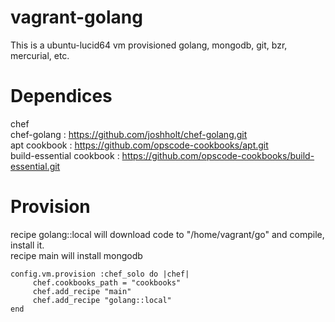 vagrant-golang
==============

This is a ubuntu-lucid64 vm provisioned golang, mongodb, git, bzr, mercurial, etc. 

Dependices
==========
chef  
chef-golang : https://github.com/joshholt/chef-golang.git  
apt cookbook : https://github.com/opscode-cookbooks/apt.git  
build-essential cookbook : https://github.com/opscode-cookbooks/build-essential.git  


Provision
==========
recipe golang::local will download code to "/home/vagrant/go" and compile, install it.  
recipe main will install mongodb  
```
config.vm.provision :chef_solo do |chef|
     chef.cookbooks_path = "cookbooks"
     chef.add_recipe "main"
     chef.add_recipe "golang::local"
end
```



